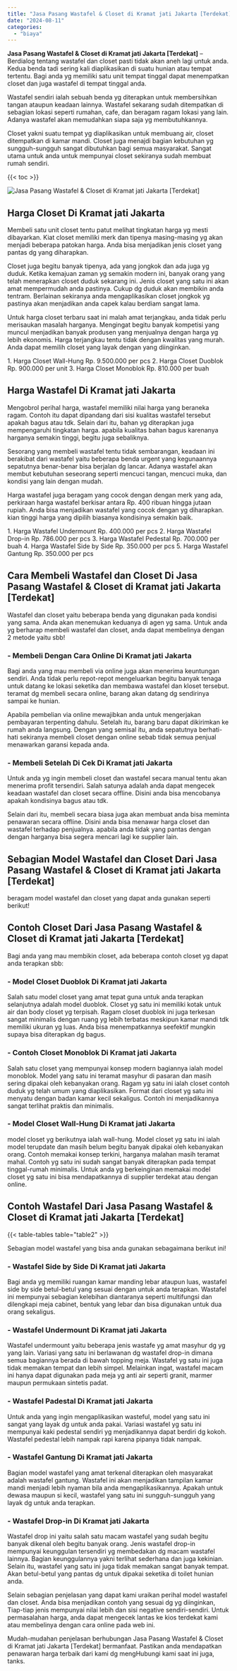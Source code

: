 ```yaml
---
title: "Jasa Pasang Wastafel & Closet di Kramat jati Jakarta [Terdekat]"
date: "2024-08-11"
categories: 
  - "biaya"
---
```


**Jasa Pasang Wastafel & Closet di Kramat jati Jakarta \[Terdekat\]** – Berdialog tentang wastafel dan closet pasti tidak akan aneh lagi untuk anda. Kedua benda tadi sering kali diaplikasikan di suatu hunian atau tempat tertentu. Bagi anda yg memiliki satu unit tempat tinggal dapat menempatkan closet dan juga wastafel di tempat tinggal anda.

Wastafel sendiri ialah sebuah benda yg diterapkan untuk membersihkan tangan ataupun keadaan lainnya. Wastafel sekarang sudah ditempatkan di sebagian lokasi seperti rumahan, cafe, dan beragam ragam lokasi yang lain. Adanya wastafel akan memudahkan siapa saja yg membutuhkannya.

Closet yakni suatu tempat yg diaplikasikan untuk membuang air, closet ditempatkan di kamar mandi. Closet juga menajdi bagian kebutuhan yg sungguh-sungguh sangat dibutuhkan bagi semua masyarakat. Sangat utama untuk anda untuk mempunyai closet sekiranya sudah membuat rumah sendiri.

{{< toc >}}

![Jasa Pasang Wastafel & Closet di Kramat jati Jakarta [Terdekat]](/images/wastafel-closet-murah47.png)

## Harga Closet Di Kramat jati Jakarta

Membeli satu unit closet tentu patut melihat tingkatan harga yg mesti dibayarkan. Kiat closet memiliki merk dan tipenya masing-masing yg akan menjadi beberapa patokan harga. Anda bisa menjadikan jenis closet yang pantas dg yang diharapkan.

Closet juga begitu banyak tipenya, ada yang jongkok dan ada juga yg duduk. Ketika kemajuan zaman yg semakin modern ini, banyak orang yang telah menerapkan closet duduk sekarang ini. Jenis closet yang satu ini akan amat mempermudah anda pastinya. Cukup dg duduk akan membikin anda tentram. Berlainan sekiranya anda mengaplikasikan closet jongkok yg pastinya akan menjadikan anda capek kalau berdiam sangat lama.

Untuk harga closet terbaru saat ini malah amat terjangkau, anda tidak perlu merisaukan masalah harganya. Mengingat begitu banyak kompetisi yang muncul menjadikan banyak produsen yang menjualnya dengan harga yg lebih ekonomis. Harga terjangkau tentu tidak dengan kwalitas yang murah. Anda dapat memilih closet yang layak dengan yang diinginkan.

1\. Harga Closet Wall-Hung Rp. 9.500.000 per pcs 2. Harga Closet Duoblok Rp. 900.000 per unit 3. Harga Closet Monoblok Rp. 810.000 per buah

## Harga Wastafel Di Kramat jati Jakarta

Mengobrol perihal harga, wastafel memiliki nilai harga yang beraneka ragam. Contoh itu dapat dipandang dari sisi kualitas wastafel tersebut apakah bagus atau tdk. Selain dari itu, bahan yg diterapkan juga mempengaruhi tingkatan harga. apabila kualitas bahan bagus karenanya harganya semakin tinggi, begitu juga sebaliknya.

Sesorang yang membeli wastafel tentu tidak sembarangan, keadaan ini berakibat dari wastafel yaitu beberapa benda urgent yang kegunaannya sepatutnya benar-benar bisa berjalan dg lancar. Adanya wastafel akan membut kebutuhan seseorang seperti mencuci tangan, mencuci muka, dan kondisi yang lain dengan mudah.

Harga wastafel juga beragam yang cocok dengan dengan merk yang ada, perkiraan harga wastafel berkisar antara Rp. 400 ribuan hingga jutaan rupiah. Anda bisa menjadikan wastafel yang cocok dengan yg diharapkan. kian tinggi harga yang dipilih biasanya kondisinya semakin baik.

1\. Harga Wastafel Undermount Rp. 400.000 per pcs 2. Harga Wastafel Drop-in Rp. 786.000 per pcs 3. Harga Wastafel Pedestal Rp. 700.000 per buah 4. Harga Wastafel Side by Side Rp. 350.000 per pcs 5. Harga Wastafel Gantung Rp. 350.000 per pcs

## Cara Membeli Wastafel dan Closet Di Jasa Pasang Wastafel & Closet di Kramat jati Jakarta \[Terdekat\]

Wastafel dan closet yaitu beberapa benda yang digunakan pada kondisi yang sama. Anda akan menemukan keduanya di agen yg sama. Untuk anda yg berharap membeli wastafel dan closet, anda dapat membelinya dengan 2 metode yaitu sbb!

### \- Membeli Dengan Cara Online Di Kramat jati Jakarta

Bagi anda yang mau membeli via online juga akan menerima keuntungan sendiri. Anda tidak perlu repot-repot mengeluarkan begitu banyak tenaga untuk datang ke lokasi seketika dan membawa wastafel dan kloset tersebut. teramat dg membeli secara online, barang akan datang dg sendirinya sampai ke hunian.

Apabila pembelian via online mewajibkan anda untuk mengerjakan pembayaran terpenting dahulu. Setelah itu, barang baru dapat dikirimkan ke rumah anda langsung. Dengan yang semisal itu, anda sepatutnya berhati-hati sekiranya membeli closet dengan online sebab tidak semua penjual menawarkan garansi kepada anda.

### \- Membeli Setelah Di Cek Di Kramat jati Jakarta

Untuk anda yg ingin membeli closet dan wastafel secara manual tentu akan menerima profit tersendiri. Salah satunya adalah anda dapat mengecek keadaan wastafel dan closet secara offline. Disini anda bisa mencobanya apakah kondisinya bagus atau tdk.

Selain dari itu, membeli secara biasa juga akan membuat anda bisa meminta penawaran secara offline. Disini anda bisa menawar harga closet dan wastafel terhadap penjualnya. apabila anda tidak yang pantas dengan dengan harganya bisa segera mencari lagi ke supplier lain.

## Sebagian Model Wastafel dan Closet Dari Jasa Pasang Wastafel & Closet di Kramat jati Jakarta \[Terdekat\]

beragam model wastafel dan closet yang dapat anda gunakan seperti berikut!

## Contoh Closet Dari Jasa Pasang Wastafel & Closet di Kramat jati Jakarta \[Terdekat\]

Bagi anda yang mau membikin closet, ada beberapa contoh closet yg dapat anda terapkan sbb:

### \- Model Closet Duoblok Di Kramat jati Jakarta

Salah satu model closet yang amat tepat guna untuk anda terapkan selanjutnya adalah model duoblok. Closet yg satu ini memiliki kotak untuk air dan body closet yg terpisah. Ragam closet duoblok ini juga terkesan sangat minimalis dengan ruang yg lebih terbatas meskipun kamar mandi tdk memiliki ukuran yg luas. Anda bisa menempatkannya seefektif mungkin supaya bisa diterapkan dg bagus.

### \- Contoh Closet Monoblok Di Kramat jati Jakarta

Salah satu closet yang mempunyai konsep modern bagiannya ialah model monoblok. Model yang satu ini teramat masyhur di pasaran dan masih sering dipakai oleh kebanyakan orang. Ragam yg satu ini ialah closet contoh duduk yg telah umum yang diaplikasikan. Format dari closet yg satu ini menyatu dengan badan kamar kecil sekaligus. Contoh ini menjadikannya sangat terlihat praktis dan minimalis.

### \- Model Closet Wall-Hung Di Kramat jati Jakarta

model closet yg berikutnya ialah wall-hung. Model closet yg satu ini ialah model terupdate dan masih belum begitu banyak dipakai oleh kebanyakan orang. Contoh memakai konsep terkini, harganya malahan masih teramat mahal. Contoh yg satu ini sudah sangat banyak diterapkan pada tempat tinggal-rumah minimalis. Untuk anda yg berkeinginan memakai model closet yg satu ini bisa mendapatkannya di supplier terdekat atau dengan online.

## Contoh Wastafel Dari Jasa Pasang Wastafel & Closet di Kramat jati Jakarta \[Terdekat\]

{{< table-tables table="table2" >}}

Sebagian model wastafel yang bisa anda gunakan sebagaimana berikut ini!

### \- Wastafel Side by Side Di Kramat jati Jakarta

Bagi anda yg memiliki ruangan kamar manding lebar ataupun luas, wastafel side by side betul-betul yang sesuai dengan untuk anda terapkan. Wastafel ini mempunyai sebagian kelebihan diantaranya seperti multifungsi dan dilengkapi meja cabinet, bentuk yang lebar dan bisa digunakan untuk dua orang sekaligus.

### \- Wastafel Undermount Di Kramat jati Jakarta

Wastafel undermount yaitu beberapa jenis wastafe yg amat masyhur dg yg yang lain. Variasi yang satu ini berlawanan dg wastafel drop-in dimana semua bagiannya berada di bawah topping meja. Wastafel yg satu ini juga tidak memakan tempat dan lebih simpel. Melainkan ingat, wastafel macam ini hanya dapat digunakan pada meja yg anti air seperti granit, marmer maupun permukaan sintetis padat.

### \- Wastafel Padestal Di Kramat jati Jakarta

Untuk anda yang ingin mengaplikasikan wasteful, model yang satu ini sangat yang layak dg untuk anda pakai. Variasi wastafel yg satu ini mempunyai kaki pedestal sendiri yg menjadikannya dapat berdiri dg kokoh. Wastafel pedestal lebih nampak rapi karena pipanya tidak nampak.

### \- Wastafel Gantung Di Kramat jati Jakarta

Bagian model wastafel yang amat terkenal diterapkan oleh masyarakat adalah wastafel gantung. Wastafel ini akan menjadikan tampilan kamar mandi menjadi lebih nyaman bila anda mengaplikasikannya. Apakah untuk dewasa maupun si kecil, wastafel yang satu ini sungguh-sungguh yang layak dg untuk anda terapkan.

### \- Wastafel Drop-in Di Kramat jati Jakarta

Wastafel drop ini yaitu salah satu macam wastafel yang sudah begitu banyak dikenal oleh begitu banyak orang. Jenis wastafel drop-in mempunyai keunggulan tersendiri yg membedakan dg macam wastafel lainnya. Bagian keunggulannya yakni terlihat sederhana dan juga kekinian. Selain itu, wastafel yang satu ini juga tidak memakan sangat banyak tempat. Akan betul-betul yang pantas dg untuk dipakai seketika di toilet hunian anda.

Selain sebagian penjelasan yang dapat kami uraikan perihal model wastafel dan closet. Anda bisa menjadikan contoh yang sesuai dg yg diinginkan, Tiap-tiap jenis mempunyai nilai lebih dan sisi negative sendiri-sendiri. Untuk permasalahan harga, anda dapat mengecek lantas ke kios terdekat kami atau membelinya dengan cara online pada web ini.

Mudah-mudahan penjelasan berhubungan Jasa Pasang Wastafel & Closet di Kramat jati Jakarta \[Terdekat\] bermanfaat. Pastikan anda mendapatkan penawaran harga terbaik dari kami dg mengHubungi kami saat ini juga, tanks.
